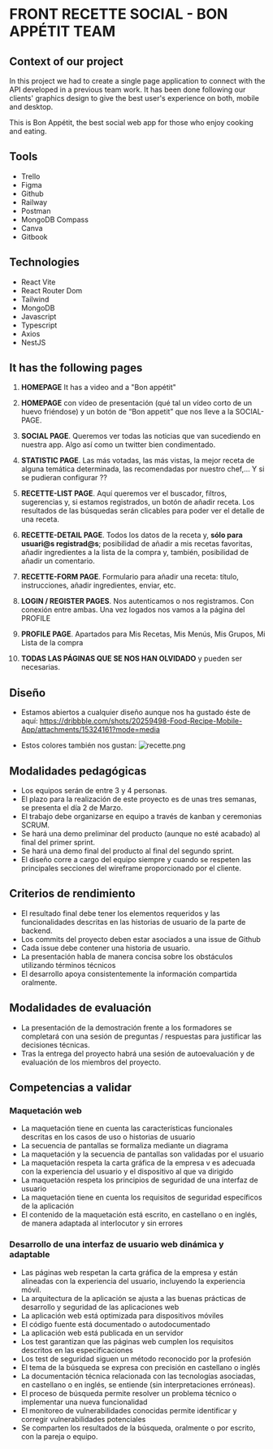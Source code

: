 # FRONT RECETTE SOCIAL - BON APPÉTIT TEAM

## Context of our project
In this project we had to create a single page application to connect with the API developed in a previous team work. It has been done following our clients' graphics design to give the best user's experience on both, mobile and desktop.

This is Bon Appétit, the best social web app for those who enjoy cooking and eating. 

## Tools 
- Trello
- Figma
- Github
- Railway
- Postman
- MongoDB Compass
- Canva
- Gitbook

## Technologies
- React Vite
- React Router Dom
- Tailwind
- MongoDB
- Javascript
- Typescript
- Axios
- NestJS

## It has the following pages
1. **HOMEPAGE** It has a video and a "Bon appétit" 





1. **HOMEPAGE** con vídeo de presentación (qué tal un vídeo corto de un huevo friéndose) y un botón de “Bon appetit” que nos lleve a la SOCIAL-PAGE.
2. **SOCIAL PAGE**. Queremos ver todas las noticias que van sucediendo en nuestra app. Algo así como un twitter bien condimentado.
3. **STATISTIC PAGE**. Las más votadas, las más vistas, la mejor receta de alguna temática determinada, las recomendadas por nuestro chef,… Y si se pudieran configurar ??
4. **RECETTE-LIST PAGE**. Aquí queremos ver el buscador, filtros, sugerencias y, si estamos registrados, un botón de añadir receta. Los resultados de las búsquedas serán clicables para poder ver el detalle de una receta.
5. **RECETTE-DETAIL PAGE**. Todos los datos de la receta y, **sólo para usuari@s registrad@s**; posibilidad de añadir a mis recetas favoritas, añadir ingredientes a la lista de la compra y, también, posibilidad de añadir un comentario.
6. **RECETTE-FORM PAGE**. Formulario para añadir una receta: título, instrucciones, añadir ingredientes, enviar, etc.
7. **LOGIN / REGISTER PAGES**. Nos autenticamos o nos registramos. Con conexión entre ambas. Una vez logados nos vamos a la página del PROFILE
8. **PROFILE PAGE**. Apartados para Mis Recetas, Mis Menús, Mis Grupos, Mi Lista de la compra
9. **TODAS LAS PÁGINAS QUE SE NOS HAN OLVIDADO** y pueden ser necesarias.

## Diseño

- Estamos abiertos a cualquier diseño aunque nos ha gustado éste de aquí: 
https://dribbble.com/shots/20259498-Food-Recipe-Mobile-App/attachments/15324161?mode=media

- Estos colores también nos gustan:
![recette.png](https://imgur.com/NMKDiIq.png)

## Modalidades pedagógicas

- Los equipos serán de entre 3 y 4 personas.
- El plazo para la realización de este proyecto es de unas tres semanas, se presenta el día 2 de Marzo.
- El trabajo debe organizarse en equipo a través de kanban y ceremonias SCRUM.
- Se hará una demo preliminar del producto (aunque no esté acabado) al final del primer sprint.
- Se hará una demo final del producto al final del segundo sprint.
- El diseño corre a cargo del equipo siempre y cuando se respeten las principales secciones del wireframe proporcionado por el cliente.

## Criterios de rendimiento

- El resultado final debe tener los elementos requeridos y las funcionalidades descritas en las historias de usuario de la parte de backend.
- Los commits del proyecto deben estar asociados a una issue de Github
- Cada issue debe contener una historia de usuario.
- La presentación habla de manera concisa sobre los obstáculos utilizando términos técnicos
- El desarrollo apoya consistentemente la información compartida oralmente.

## Modalidades de evaluación

- La presentación de la demostración frente a los formadores se completará con una sesión de preguntas / respuestas para justificar las decisiones técnicas.
- Tras la entrega del proyecto habrá una sesión de autoevaluación y de evaluación de los miembros del proyecto.

## Competencias a validar
### **Maquetación web**

- La maquetación tiene en cuenta las características funcionales descritas en los casos de uso o historias de usuario
- La secuencia de pantallas se formaliza mediante un diagrama
- La maquetación y la secuencia de pantallas son validadas por el usuario
- La maquetación respeta la carta gráfica de la empresa v es adecuada con la experiencia del usuario y el dispositivo al que va dirigido
- La maquetación respeta los principios de seguridad de una interfaz de usuario
- La maquetación tiene en cuenta los requisitos de seguridad específicos de la aplicación
- El contenido de la maquetación está escrito, en castellano o en inglés, de manera adaptada al interlocutor y sin errores

### Desarrollo de una interfaz de usuario web dinámica y adaptable

- Las páginas web respetan la carta gráfica de la empresa y están alineadas con la experiencia del usuario, incluyendo la experiencia móvil.
- La arquitectura de la aplicación se ajusta a las buenas prácticas de desarrollo y seguridad de las aplicaciones web
- La aplicación web está optimizada para dispositivos móviles
- El código fuente está documentado o autodocumentado
- La aplicación web está publicada en un servidor
- Los test garantizan que las páginas web cumplen los requisitos descritos en las especificaciones
- Los test de seguridad siguen un método reconocido por la profesión
- El tema de la búsqueda se expresa con precisión en castellano o inglés
- La documentación técnica relacionada con las tecnologías asociadas, en castellano o en inglés, se entiende (sin interpretaciones erróneas).
- El proceso de búsqueda permite resolver un problema técnico o implementar una nueva funcionalidad
- El monitoreo de vulnerabilidades conocidas permite identificar y corregir vulnerabilidades potenciales
- Se comparten los resultados de la búsqueda, oralmente o por escrito, con la pareja o equipo.
